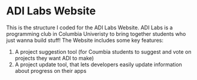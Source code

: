 # ADI Labs Website
This is the structure I coded for the ADI Labs Website. ADI Labs is a programming club in Columbia Univeristy to bring together students who just wanna build stuff! The Website includes some key features: 

1. A project suggestion tool (for Coumbia students to suggest and vote on projects they want ADI to make)
2. A project update tool, that lets developers easily update information about progress on their apps

